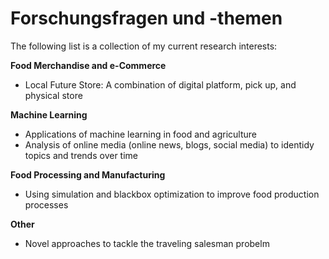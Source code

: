 # Forschungsfragen und -themen

The following list is a collection of my current research interests:

**Food Merchandise and e-Commerce**

* Local Future Store: A combination of digital platform, pick up, and physical store

**Machine Learning**

* Applications of machine learning in food and agriculture
* Analysis of online media \(online news, blogs, social media\) to identidy topics and trends over time

**Food Processing and Manufacturing**

* Using simulation and blackbox optimization to improve food production processes

**Other**

* Novel approaches to tackle the traveling salesman probelm



